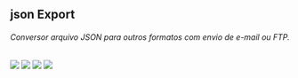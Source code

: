## json Export

###### Conversor arquivo JSON para outros formatos com envio de e-mail ou FTP.

<div align="left"> 
  <a href="" target="_blank"><img src="https://img.icons8.com/nolan/64/docker.png"/></a>
  <a href="" target="_blank"><img src="https://img.icons8.com/office/40/000000/exe.png"/></a>
  <a href="" target="_blank"><img src="https://img.icons8.com/officel/40/000000/doc.png"/></a>
  <a href="" target="_blank"><img src="https://img.icons8.com/office/40/000000/zip.png"/></a>
</div>
